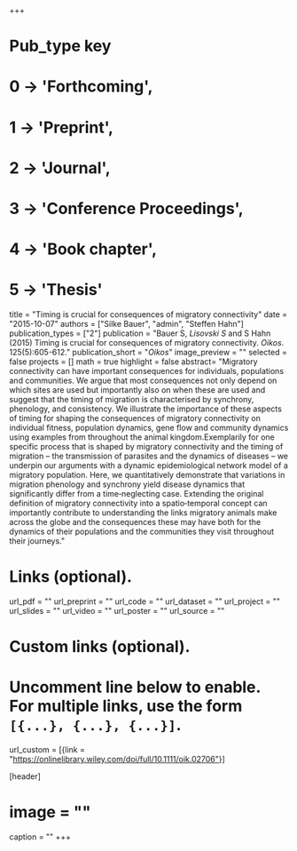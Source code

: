 +++
# Pub_type key
# 0 -> 'Forthcoming',
# 1 -> 'Preprint',
# 2 -> 'Journal',
# 3 -> 'Conference Proceedings',
# 4 -> 'Book chapter',
# 5 -> 'Thesis'
  
title = "Timing is crucial for consequences of migratory connectivity"
date = "2015-10-07"
authors = ["Silke Bauer", "admin", "Steffen Hahn"]
publication_types = ["2"]
publication = "Bauer S, *Lisovski S* and S Hahn (2015) Timing is crucial for consequences of migratory connectivity. _Oikos_. 125(5):605-612."
publication_short = "_Oikos_"
image_preview = ""
selected = false
projects = []
math = true
highlight = false
abstract= "Migratory connectivity can have important consequences for individuals, populations and communities. We argue that most consequences not only depend on which sites are used but importantly also on when these are used and suggest that the timing of migration is characterised by synchrony, phenology, and consistency. We illustrate the importance of these aspects of timing for shaping the consequences of migratory connectivity on individual fitness, population dynamics, gene flow and community dynamics using examples from throughout the animal kingdom.Exemplarily for one specific process that is shaped by migratory connectivity and the timing of migration – the transmission of parasites and the dynamics of diseases – we underpin our arguments with a dynamic epidemiological network model of a migratory population. Here, we quantitatively demonstrate that variations in migration phenology and synchrony yield disease dynamics that significantly differ from a time‐neglecting case. Extending the original definition of migratory connectivity into a spatio‐temporal concept can importantly contribute to understanding the links migratory animals make across the globe and the consequences these may have both for the dynamics of their populations and the communities they visit throughout their journeys."
  
# Links (optional).
url_pdf = ""
url_preprint = ""
url_code = ""
url_dataset = ""
url_project = ""
url_slides = ""
url_video = ""
url_poster = ""
url_source = ""
  
# Custom links (optional).
#   Uncomment line below to enable. For multiple links, use the form `[{...}, {...}, {...}]`.
url_custom = [{link = "https://onlinelibrary.wiley.com/doi/full/10.1111/oik.02706"}]
  
[header]
# image = ""
caption = ""
+++
